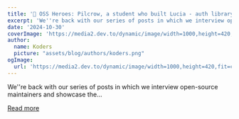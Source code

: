 ```yaml
---
title: '🦸 OSS Heroes: Pilcrow, a student who built Lucia - auth library with 9.5k stars on GitHub ⭐ 🇯🇵'
excerpt: 'We''re back with our series of posts in which we interview open-source maintainers and showcase the...'
date: '2024-10-30'
coverImage: 'https://media2.dev.to/dynamic/image/width=1000,height=420,fit=cover,gravity=auto,format=auto/https%3A%2F%2Fdev-to-uploads.s3.amazonaws.com%2Fuploads%2Farticles%2Faxiu4v7peuc18lnargjc.png'
author:
  name: Koders
  picture: "assets/blog/authors/koders.png"
ogImage:
  url: 'https://media2.dev.to/dynamic/image/width=1000,height=420,fit=cover,gravity=auto,format=auto/https%3A%2F%2Fdev-to-uploads.s3.amazonaws.com%2Fuploads%2Farticles%2Faxiu4v7peuc18lnargjc.png'
---
```


We''re back with our series of posts in which we interview open-source maintainers and showcase the...

[Read more](https://dev.to/wasp/oss-heroes-pilcrow-a-student-who-built-lucia-auth-library-with-95k-stars-on-github-524l)
